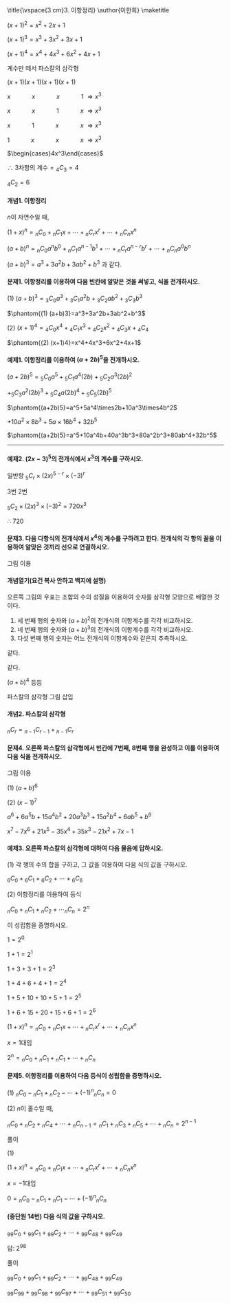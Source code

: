 \title{\vspace{3 cm}3. 이항정리}
\author{이한희}
\maketitle

$(x+1)^2=x^2+2x+1$

$(x+1)^3=x^3+3x^2+3x+1$

$(x+1)^4=x^4+4x^3+6x^2+4x+1$

계수만 떼서 파스칼의 삼각형

$(x+1)(x+1)(x+1)(x+1)$

$x\quad\quad\quad x\quad\quad\quad x\quad\quad\quad 1\ \Rightarrow x^3$

$x\quad\quad\quad x\quad\quad\quad 1\quad\quad\quad x\ \Rightarrow x^3$

$x\quad\quad\quad 1\quad\quad\quad x\quad\quad\quad x\ \Rightarrow x^3$

$1\quad\quad\quad x\quad\quad\quad x\quad\quad\quad x\ \Rightarrow x^3$

$\begin{cases}4x^3\end{cases}$

$\therefore$ 3차항의 계수$={_4}C{_3}=4$

${_4}C{_2}=6$

#### 개념1. 이항정리

$n$이 자연수일 때,

$(1+x)^n={_n}C{_0}+{_n}C{_1}x+\cdots+{_n}C{_r}x^r+\cdots+{_n}C{_n}x^n$

$(a+b)^n={_n}C{_0}a^nb^0+{_n}C{_1}a^{n-1}b^1+\cdots+{_n}C{_r}a^{n-r}b^r+\cdots+{_n}C{_n}a^0b^n$

$(a+b)^3=a^3+3a^2b+3ab^2+b^3$ 과 같다.


#### 문제1. 이항정리를 이용하여 다음 빈칸에 알맞은 것을 써넣고, 식을 전개하시오.

(1) $(a+b)^3={_3}C{_0}a^3+{_3}C{_1}a^2b+{_3}C{_2}ab^2+{_3}C{_3}b^3$

$\phantom{(1) (a+b)3}=a^3+3a^2b+3ab^2+b^3$

(2) $(x+1)^4={_4}C{_0}x^4+{_4}C{_1}x^3+{_4}C{_2}x^2+{_4}C{_3}x+{_4}C{_4}$

$\phantom{(2) (x+1)4}=x^4+4x^3+6x^2+4x+1$

#### 예제1. 이항정리를 이용하여 $(a+2b)^5$을 전개하시오.

$(a+2b)^5={_5}C{_0}a^5+{_5}C{_1}a^4(2b)+{_5}C{_2}a^3(2b)^2$

$+{_5}C{_3}a^2(2b)^3+{_5}C{_4}a(2b)^4+{_5}C{_5}(2b)^5$

$\phantom{(a+2b)5}=a^5+5a^4\times2b+10a^3\times4b^2$

$+10a^2\times8b^3+5a\times16b^4+32b^5$

$\phantom{(a+2b)5}=a^5+10a^4b+40a^3b^3+80a^2b^3+80ab^4+32b^5$

***

#### 예제2. $(2x-3)^5$의 전개식에서 $x^3$의 계수를 구하시오.

일반항 ${_5}C{_r}\times(2x)^{5-r}\times(-3)^r$

3번  2번

${_5}C{_2}\times(2x)^3\times(-3)^2=720x^3$

$\therefore\ 720$

#### 문제3. 다음 다항식의 전개식에서 $x^4$의 계수를 구하려고 한다. 전개식의 각 항의 꼴을 이용하여 알맞은 것끼리 선으로 연결하시오.

그림 이용

#### 개념열기(요건 복사 안하고 백지에 설명)

오른쪽 그림의 우표는 조합의 수의 성질을 이용하여 숫자를 삼각형 모양으로 배열한 것이다.


1. 세 번째 행의 숫자와 $(a+b)^2$의 전개식의 이항계수를 각각 비교하시오.
2. 네 번째 행의 숫자와 $(a+b)^3$의 전개식의 이항계수를 각각 비교하시오.
3. 다섯 번째 행의 숫자는 어느 전개식의 이항계수와 같은지 추측하시오.

같다.

같다.

$(a+b)^4$ 등등

파스칼의 삼각형 그림 삽입

#### 개념2. 파스칼의 삼각형

${_n}C{_r}={_{n-1}}C{_{r-1}}+{_{n-1}}C{_r}$

#### 문제4. 오른쪽 파스칼의 삼각형에서 빈칸에 7번째, 8번째 행을 완성하고 이를 이용하여 다음 식을 전개하시오.

그림 이용

(1) $(a+b)^6$

(2) $(x-1)^7$

$a^6+6a^5b+15a^4b^2+20a^3b^3+15a^2b^4+6ab^5+b^6$

$x^7-7x^6+21x^5-35x^4+35x^3-21x^2+7x-1$

#### 예제3. 오른쪽 파스칼의 삼각형에 대하여 다음 물음에 답하시오.



(1) 각 행의 수의 합을 구하고, 그 값을 이용하여 다음 식의 값을 구하시오.

${_6}C{_0}+{_6}C{_1}+{_6}C{_2}+\cdots+{_6}C{_6}$

(2) 이항정리를 이용하여 등식 

${_n}C{_0}+{_n}C{_1}+{_n}C{_2}+\cdots{_n}C{_n}=2^n$ 

이 성립함을 증명하시오.

$1=2^0$

$1+1=2^1$

$1+3+3+1=2^3$

$1+4+6+4+1=2^4$

$1+5+10+10+5+1=2^5$

$1+6+15+20+15+6+1=2^6$

$(1+x)^n={_n}C{_0}+{_n}C{_1}x+\cdots+{_n}C{_r}x^r+\cdots+{_n}C{_n}x^n$

$x=1$대입

$2^n={_n}C{_0}+{_n}C{_1}+{_n}C{_1}+\cdots+{_n}C{_n}$



#### 문제5. 이항정리를 이용하여 다음 등식이 성립함을 증명하시오.

(1) ${_n}C{_0}-{_n}C{_1}+{_n}C{_2}-\cdots+(-1)^n{_n}C{_n}=0$

(2) $n$이 홀수일 때,

${_n}C{_0}+{_n}C{_2}+{_n}C{_4}+\cdots+{_n}C{_{n-1}}={_n}C{_1}+{_n}C{_3}+{_n}C{_5}+\cdots+{_n}C{_n}=2^{n-1}$

풀이

(1)

$(1+x)^n={_n}C{_0}+{_n}C{_1}x+\cdots+{_n}C{_r}x^r+\cdots+{_n}C{_n}x^n$

$x=-1$대입

$0={_n}C{_0}-{_n}C{_1}+{_n}C{_1}-\cdots+(-1)^n{_n}C{_n}$



#### (중단원 14번) 다음 식의 값을 구하시오.

${_{99}}C{_0}+{_{99}}C{_1}+{_{99}}C{_2}+\cdots+{_{99}}C{_{48}}+{_{99}}C{_{49}}$

답: $2^{98}$

풀이

${_{99}}C{_0}+{_{99}}C{_1}+{_{99}}C{_2}+\cdots+{_{99}}C{_{48}}+{_{99}}C{_{49}}$

${_{99}}C{_{99}}+{_{99}}C{_{98}}+{_{99}}C{_{97}}+\cdots+{_{99}}C{_{51}}+{_{99}}C{_{50}}$